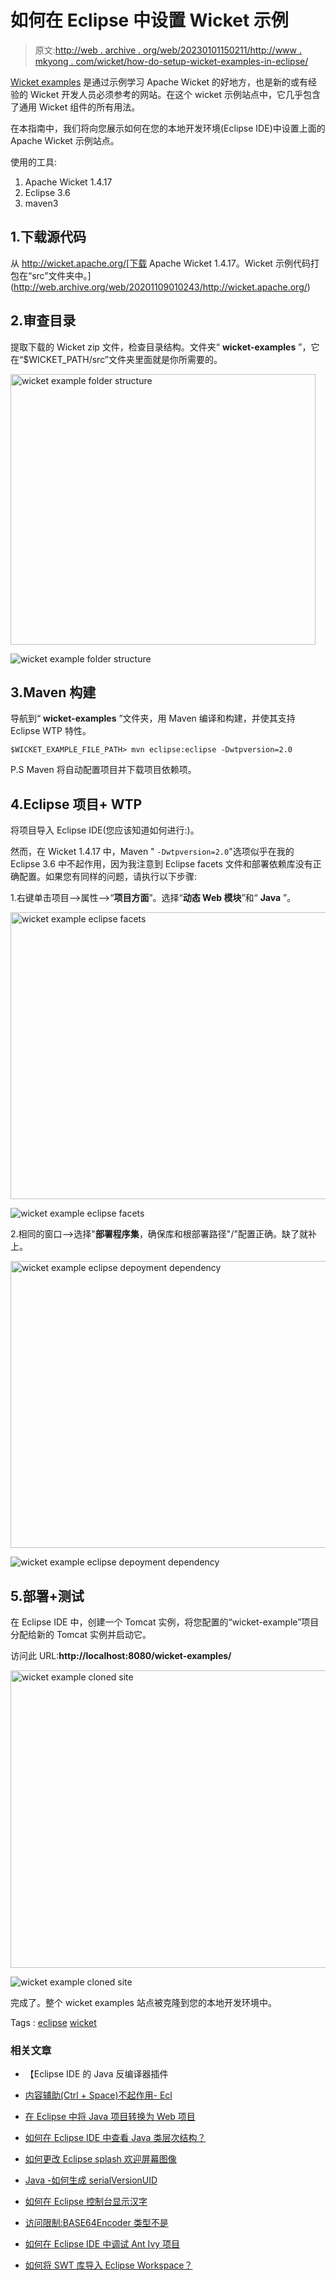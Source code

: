 # 如何在 Eclipse 中设置 Wicket 示例

> 原文:[http://web . archive . org/web/20230101150211/http://www . mkyong . com/wicket/how-do-setup-wicket-examples-in-eclipse/](http://web.archive.org/web/20230101150211/http://www.mkyong.com/wicket/how-do-setup-wicket-examples-in-eclipse/)

[Wicket examples](http://web.archive.org/web/20201109010243/http://wicketstuff.org/wicket14/) 是通过示例学习 Apache Wicket 的好地方，也是新的或有经验的 Wicket 开发人员必须参考的网站。在这个 wicket 示例站点中，它几乎包含了通用 Wicket 组件的所有用法。

在本指南中，我们将向您展示如何在您的本地开发环境(Eclipse IDE)中设置上面的 Apache Wicket 示例站点。

使用的工具:

1.  Apache Wicket 1.4.17
2.  Eclipse 3.6
3.  maven3

## 1.下载源代码

从 http://wicket.apache.org/[下载 Apache Wicket 1.4.17。Wicket 示例代码打包在“src”文件夹中。](http://web.archive.org/web/20201109010243/http://wicket.apache.org/)

## 2.审查目录

提取下载的 Wicket zip 文件，检查目录结构。文件夹“ **wicket-examples** ”，它在“$WICKET_PATH/src”文件夹里面就是你所需要的。

<noscript><img src="../Images/1541f674345321c98cbb1f37c0a732a0.png" alt="wicket example folder structure" title="wicket-example-folder" width="488" height="433" data-original-src="http://web.archive.org/web/20201109010243im_/http://www.mkyong.com/wp-content/uploads/2009/01/wicket-example-folder.png"/></noscript>

![wicket example folder structure](../Images/4c092b4886f64f22821f646c3dab8f94.png "wicket-example-folder")

## 3.Maven 构建

导航到“ **wicket-examples** ”文件夹，用 Maven 编译和构建，并使其支持 Eclipse WTP 特性。

```
$WICKET_EXAMPLE_FILE_PATH> mvn eclipse:eclipse -Dwtpversion=2.0

```

P.S Maven 将自动配置项目并下载项目依赖项。

## 4.Eclipse 项目+ WTP

将项目导入 Eclipse IDE(您应该知道如何进行:)。

然而，在 Wicket 1.4.17 中，Maven " `-Dwtpversion=2.0`"选项似乎在我的 Eclipse 3.6 中不起作用，因为我注意到 Eclipse facets 文件和部署依赖库没有正确配置。如果您有同样的问题，请执行以下步骤:

1.右键单击项目–>属性–>“**项目方面**”。选择“**动态 Web 模块**”和“ **Java** ”。

<noscript><img src="../Images/7908461281ace72d5e7c274d5d07eb5b.png" alt="wicket example eclipse facets" title="wicket-example-eclipse-facets" width="640" height="459" data-original-src="http://web.archive.org/web/20201109010243im_/http://www.mkyong.com/wp-content/uploads/2009/01/wicket-example-eclipse-facets.png"/></noscript>

![wicket example eclipse facets](../Images/9ff663d12ff9133814b9d9ba801faa2d.png "wicket-example-eclipse-facets")

2.相同的窗口–>选择"**部署程序集**，确保库和根部署路径"/"配置正确。缺了就补上。

<noscript><img src="../Images/f4cf57ce5d2883f51041471552302c7b.png" alt="wicket example eclipse depoyment dependency" title="wicket-example-eclipse-deployment" width="640" height="459" data-original-src="http://web.archive.org/web/20201109010243im_/http://www.mkyong.com/wp-content/uploads/2009/01/wicket-example-eclipse-deployment.png"/></noscript>

![wicket example eclipse depoyment dependency](../Images/07ed24439f299dfbb18ba04d04649d68.png "wicket-example-eclipse-deployment")

## 5.部署+测试

在 Eclipse IDE 中，创建一个 Tomcat 实例，将您配置的“wicket-example”项目分配给新的 Tomcat 实例并启动它。

访问此 URL:**http://localhost:8080/wicket-examples/**

<noscript><img src="../Images/9526895b240c3b59f41235f2734151ff.png" alt="wicket example cloned site" title="wicket-example-cloned" width="640" height="476" data-original-src="http://web.archive.org/web/20201109010243im_/http://www.mkyong.com/wp-content/uploads/2009/01/wicket-example-cloned.png"/></noscript>

![wicket example cloned site](../Images/50c5b90ac3ef41870f82a23659f99483.png "wicket-example-cloned")

完成了。整个 wicket examples 站点被克隆到您的本地开发环境中。

Tags : [eclipse](http://web.archive.org/web/20201109010243/https://mkyong.com/tag/eclipse/) [wicket](http://web.archive.org/web/20201109010243/https://mkyong.com/tag/wicket/)<input type="hidden" id="mkyong-current-postId" value="846">

### 相关文章

*   【Eclipse IDE 的 Java 反编译器插件
*   [内容辅助(Ctrl + Space)不起作用- Ecl](/web/20201109010243/https://www.mkyong.com/java/content-assist-ctrl-space-is-not-working-eclipse/)
*   [在 Eclipse 中将 Java 项目转换为 Web 项目](/web/20201109010243/https://www.mkyong.com/java/how-to-convert-java-project-to-web-project-in-eclipse/)
*   [如何在 Eclipse IDE 中查看 Java 类层次结构？](/web/20201109010243/https://www.mkyong.com/java/how-to-view-java-class-hierarchy-in-eclipse-ide/)
*   [如何更改 Eclipse splash 欢迎屏幕图像](/web/20201109010243/https://www.mkyong.com/java/how-to-change-eclipse-splash-welcome-screen-image/)

*   [Java -如何生成 serialVersionUID](/web/20201109010243/https://www.mkyong.com/java/how-to-generate-serialversionuid/)
*   [如何在 Eclipse 控制台显示汉字](/web/20201109010243/https://www.mkyong.com/java/how-to-display-chinese-character-in-eclipse-console/)
*   [访问限制:BASE64Encoder 类型不是](/web/20201109010243/https://www.mkyong.com/java/access-restriction-the-type-base64encoder-is-not-accessible-due-to-restriction/)
*   [如何在 Eclipse IDE 中调试 Ant Ivy 项目](/web/20201109010243/https://www.mkyong.com/ant/how-to-debug-ant-ivy-project-in-eclipse-ide/)
*   [如何将 SWT 库导入 Eclipse Workspace？](/web/20201109010243/https://www.mkyong.com/swt/how-to-import-swt-library-into-eclipse-workspace/)